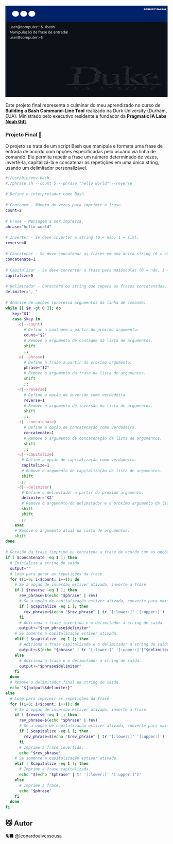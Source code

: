 ![BannerBash](https://raw.githubusercontent.com/leonardoalvessousa/Building-a-Bash-Command-Line-Tool/refs/heads/main/BannerBash.jpg)

Este projeto final representa o culminar do meu aprendizado no curso de **Building a Bash Command-Line Tool** realizado na Durk University (Durham, EUA). Ministrado pelo executivo residente e fundador da **Pragmatic IA Labs**  **[Noah Gift]( https://www.linkedin.com/in/noahgift/)**.

### Projeto  Final 🚀

O projeto se trata de um script Bash que manipula e formata uma frase de entrada de acordo com opções especificadas pelo usuário via linha de comando. Ele permite repetir a frase um número determinado de vezes, invertê-la, capitalizá-la e concatenar as repetições em uma única string, usando um delimitador personalizável.

```Bash Command-Line
#!/usr/bin/env bash
#./phrase.sh --count 5 --phrase "hello world" --reverse

# Define o interpretador como Bash.

# Contagem - Número de vezes para imprimir a frase.
count=2

# Frase - Mensagem a ser impressa.
phrase="hello world"

# Inverter - Se deve inverter a string (0 = não, 1 = sim).
reverse=0

# Concatenar - Se deve concatenar as frases em uma única string (0 = não, 1 = sim).
concatenate=1

# Capitalizar - Se deve converter a frase para maiúsculas (0 = não, 1 = sim).
capitalize=0

# Delimitador - Caractere ou string que separa as frases concatenadas.
delimiter=", "

# Análise de opções (processa argumentos da linha de comando).
while [[ $# -gt 0 ]]; do
   key="$1"
   case $key in
     -c|--count)
        # Define a contagem a partir do próximo argumento.
        count="$2"
        # Remove o argumento de contagem da lista de argumentos.
        shift
        ;;
     -p|--phrase)
        # Define a frase a partir do próximo argumento.
        phrase="$2"
        # Remove o argumento da frase da lista de argumentos.
        shift
        ;;
     -r|--reverse)
        # Define a opção de inversão como verdadeira.
        reverse=1
        # Remove o argumento de inversão da lista de argumentos.
        shift
        ;;
     -t|--concatenate)
        # Define a opção de concatenação como verdadeira.
        concatenate=1
        # Remove o argumento de concatenação da lista de argumentos.
        shift
        ;;
     -u|--capitalize)
       # Define a opção de capitalização como verdadeira.
       capitalize=1
       # Remove o argumento de capitalização da lista de argumentos.
       shift
       ;; 
     -d|--delimiter)
       # Define o delimitador a partir do próximo argumento.
       delimiter="$2"
       # Remove o argumento do delimitador e o próximo argumento da lista.
       shift
       shift
       ;;                      
    esac
    # Remove o argumento atual da lista de argumentos.
    shift
done

# Geração da frase (imprime ou concatena a frase de acordo com as opções).
if [ $concatenate -eq 1 ]; then
  # Inicializa a string de saída.
  output=""
  # Loop para gerar as repetições da frase.
  for ((i=0; i<$count; i++)); do
    # Se a opção de inversão estiver ativada, inverte a frase.
    if [ $reverse -eq 1 ]; then
      rev_phrase=$(echo "$phrase" | rev)
      # Se a opção de capitalização estiver ativada, converte para maiúsculas.
      if [ $capitalize -eq 1 ]; then
        rev_phrase=$(echo "$rev_phrase" | tr '[:lower:]' '[:upper:]')
      fi
      # Adiciona a frase invertida e o delimitador à string de saída.
      output+="$rev_phrase$delimiter"
    # Se somente a capitalização estiver ativada.
    elif [ $capitalize -eq 1 ]; then
      # Adiciona a frase capitalizada e o delimitador à string de saída.
      output+=$(echo "$phrase" | tr '[:lower:]' '[:upper:]')"$delimiter"
    else
      # Adiciona a frase e o delimitador à string de saída.
      output+="$phrase$delimiter"
    fi
  done
  # Remove o delimitador final da string de saída.
  echo "${output%$delimiter}" 
else
  # Loop para imprimir as repetições da frase.
  for ((i=0; i<$count; i++)); do
    # Se a opção de inversão estiver ativada, inverte a frase.
    if [ $reverse -eq 1 ]; then
      rev_phrase=$(echo "$phrase" | rev)
      # Se a opção de capitalização estiver ativada, converte para maiúsculas.
      if [ $capitalize -eq 1 ]; then
        rev_phrase=$(echo "$rev_phrase" | tr '[:lower:]' '[:upper:]')
      fi
      # Imprime a frase invertida.
      echo "$rev_phrase"
    # Se somente a capitalização estiver ativada.
    elif [ $capitalize -eq 1 ]; then
      # Imprime a frase capitalizada.
      echo "$(echo "$phrase" | tr '[:lower:]' '[:upper:]')"
    else
      # Imprime a frase.
      echo "$phrase"
    fi
  done
fi
```

## 😼 Autor

 🐈‍⬛ @leonardoalvessousa
